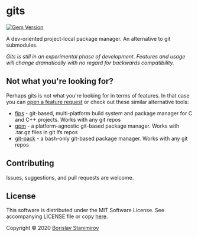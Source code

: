 # gits

[![Gem Version](https://badge.fury.io/rb/gits.svg)](https://badge.fury.io/rb/gits)

A dev-oriented project-local package manager. An alternative to git submodules.

*Gits is still in an experimental phase of development. Features and usage will change dramatically with no regard for backwards compatibility.*

## Not what you're looking for?

Perhaps gits is not what you're looking for in terms of features. In that case you can [open a feature request](https://github.com/iboB/gits/issues/new) or check out these similar alternative tools:

* [fips](https://github.com/floooh/fips) - git-based, multi-platform build system and package manager for C and C++ projects. Works with any git repos
* [gpm](https://github.com/aerys/gpm) - a platform-agnostic git-based package manager. Works with .tar.gz files in git lfs repos
* [git-pack](https://github.com/dominiksalvet/gitpack) - a bash-only git-based package manager. Works with any git repos

## Contributing

Issues, suggestions, and pull requests are welcome.

## License

This software is distributed under the MIT Software License. See accompanying LICENSE file or copy [here](https://opensource.org/licenses/MIT).

Copyright &copy; 2020 [Borislav Stanimirov](http://github.com/iboB)
